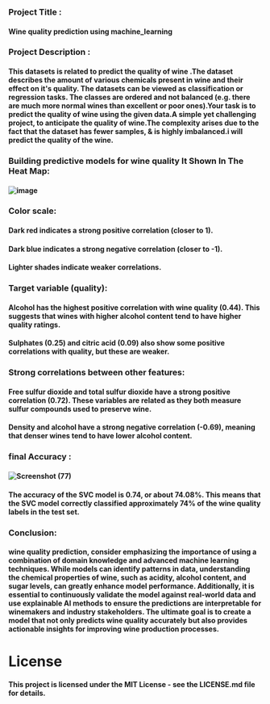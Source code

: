 ### Project Title : 
#### Wine quality prediction using machine_learning
### Project Description :  
#### This datasets is related to predict the quality of wine .The dataset describes the amount of various chemicals present in wine and their effect on it's quality. The datasets can be viewed as classification or regression tasks. The classes are ordered and not balanced (e.g. there are much more normal wines than excellent or poor ones).Your task is to predict the quality of wine using the given data.A simple yet challenging project, to anticipate the quality of wine.The complexity arises due to the fact that the dataset has fewer samples, & is highly imbalanced.i will predict the quality of the wine.
### Building predictive models for wine quality It Shown In The Heat Map:
#### ![image](https://github.com/user-attachments/assets/724a6a80-04cd-4d4a-8f26-e383d493bf7d)
### Color scale:
#### Dark red indicates a strong positive correlation (closer to 1).
#### Dark blue indicates a strong negative correlation (closer to -1).
#### Lighter shades indicate weaker correlations.
### Target variable (quality):
#### Alcohol has the highest positive correlation with wine quality (0.44). This suggests that wines with higher alcohol content tend to have higher quality ratings.
#### Sulphates (0.25) and citric acid (0.09) also show some positive correlations with quality, but these are weaker.
### Strong correlations between other features:
#### Free sulfur dioxide and total sulfur dioxide have a strong positive correlation (0.72). These variables are related as they both measure sulfur compounds used to preserve wine.
#### Density and alcohol have a strong negative correlation (-0.69), meaning that denser wines tend to have lower alcohol content.
### final Accuracy :
#### ![Screenshot (77)](https://github.com/user-attachments/assets/92108ae3-621c-4886-b071-26145edeadab)
#### The accuracy of the SVC model is 0.74, or about 74.08%. This means that the SVC model correctly classified approximately 74% of the wine quality labels in the test set.
### Conclusion:
#### wine quality prediction, consider emphasizing the importance of using a combination of domain knowledge and advanced machine learning techniques. While models can identify patterns in data, understanding the chemical properties of wine, such as acidity, alcohol content, and sugar levels, can greatly enhance model performance. Additionally, it is essential to continuously validate the model against real-world data and use explainable AI methods to ensure the predictions are interpretable for winemakers and industry stakeholders. The ultimate goal is to create a model that not only predicts wine quality accurately but also provides actionable insights for improving wine production processes.
# License
#### This project is licensed under the MIT License - see the LICENSE.md file for details.
